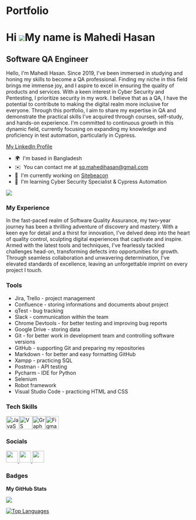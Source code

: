 # Portfolio

Hi ![](https://user-images.githubusercontent.com/18350557/176309783-0785949b-9127-417c-8b55-ab5a4333674e.gif)My name is Mahedi Hasan
====================================================================================================================================

Software QA Engineer
--------------------

Hello, I'm Mahedi Hasan. Since 2019, I've been immersed in studying and honing my skills to become a QA professional. Finding my niche in this field brings me immense joy, and I aspire to excel in ensuring the quality of products and services. With a keen interest in Cyber Security and Pentesting, I prioritize security in my work. I believe that as a QA, I have the potential to contribute to making the digital realm more inclusive for everyone. Through this portfolio, I aim to share my expertise in QA and demonstrate the practical skills I've acquired through courses, self-study, and hands-on experience. I'm committed to continuous growth in this dynamic field, currently focusing on expanding my knowledge and proficiency in test automation, particularly in Cypress.


[My LinkedIn Profile](https://www.linkedin.com/in/sqmahedi-hasan/)


* 🌍  I'm based in Bangladesh
* ✉️  You can contact me at [sq.mahedihasan@gmail.com](mailto:sq.mahedihasan@gmail.com)
* 🚀  I'm currently working on [Sitebeacon](http://sitebeacon.io)
* 🧠  I'm learning Cyber Security Specialist & Cypress Automation

<a href="https://www.github.com/Mahedi7896" target="_blank" rel="noreferrer"><img
src="https://img.shields.io/github/followers/Mahedi7896?logo=github&style=for-the-badge&color=0891b2&labelColor=1c1917" /></a>

### My Experience

In the fast-paced realm of Software Quality Assurance, my two-year journey has been a thrilling adventure of discovery and mastery. With a keen eye for detail and a thirst for innovation, I've delved deep into the heart of quality control, sculpting digital experiences that captivate and inspire. Armed with the latest tools and techniques, I've fearlessly tackled challenges head-on, transforming defects into opportunities for growth. Through seamless collaboration and unwavering determination, I've elevated standards of excellence, leaving an unforgettable imprint on every project I touch.


### Tools
* Jira, Trello - project management
* Confluence - storing informations and documents about project
* qTest - bug tracking
* Slack - communication within the team
* Chrome Devtools - for better testing and improving bug reports
* Google Drive - storing data
* Git - for better work in development team and controlling software versions
* GitHub - supporting Git and preparing my repositories
* Markdown - for better and easy formatting GitHub
* Xampp - practicing SQL
* Postman - API testing
* Pycharm - IDE for Python
* Selenium
* Robot framework
* Visual Studio Code - practicing HTML and CSS


### Tech Skills


<p align="left">
<a href="https://developer.mozilla.org/en-US/docs/Web/JavaScript" target="_blank" rel="noreferrer"><img src="https://raw.githubusercontent.com/danielcranney/readme-generator/main/public/icons/skills/javascript-colored.svg" width="36" height="36" alt="JavaScript" /></a><a href="https://code.visualstudio.com/" target="_blank" rel="noreferrer"><img src="https://raw.githubusercontent.com/danielcranney/readme-generator/main/public/icons/skills/visualstudiocode.svg" width="36" height="36" alt="VS Code" /></a><a href="https://graphql.org/" target="_blank" rel="noreferrer"><img src="https://raw.githubusercontent.com/danielcranney/readme-generator/main/public/icons/skills/graphql-colored.svg" width="36" height="36" alt="GraphQL" /></a><a href="https://www.figma.com/" target="_blank" rel="noreferrer"><img src="https://raw.githubusercontent.com/danielcranney/readme-generator/main/public/icons/skills/figma-colored.svg" width="36" height="36" alt="Figma" /></a>
</p>


### Socials

<p align="left"> <a href="https://www.facebook.com/Mahadi.7869" target="_blank" rel="noreferrer"> <picture> <source media="(prefers-color-scheme: dark)" srcset="https://raw.githubusercontent.com/danielcranney/readme-generator/main/public/icons/socials/facebook-dark.svg" /> <source media="(prefers-color-scheme: light)" srcset="https://raw.githubusercontent.com/danielcranney/readme-generator/main/public/icons/socials/facebook.svg" /> <img src="https://raw.githubusercontent.com/danielcranney/readme-generator/main/public/icons/socials/facebook.svg" width="32" height="32" /> </picture> </a> <a href="https://www.github.com/Mahedi7896" target="_blank" rel="noreferrer"> <picture> <source media="(prefers-color-scheme: dark)" srcset="https://raw.githubusercontent.com/danielcranney/readme-generator/main/public/icons/socials/github-dark.svg" /> <source media="(prefers-color-scheme: light)" srcset="https://raw.githubusercontent.com/danielcranney/readme-generator/main/public/icons/socials/github.svg" /> <img src="https://raw.githubusercontent.com/danielcranney/readme-generator/main/public/icons/socials/github.svg" width="32" height="32" /> </picture> </a> <a href="https://www.linkedin.com/in/sqmahedi-hasan/" target="_blank" rel="noreferrer"> <picture> <source media="(prefers-color-scheme: dark)" srcset="https://raw.githubusercontent.com/danielcranney/readme-generator/main/public/icons/socials/linkedin-dark.svg" /> <source media="(prefers-color-scheme: light)" srcset="https://raw.githubusercontent.com/danielcranney/readme-generator/main/public/icons/socials/linkedin.svg" /> <img src="https://raw.githubusercontent.com/danielcranney/readme-generator/main/public/icons/socials/linkedin.svg" width="32" height="32" /> </picture> </a></p>

### Badges

<b>My GitHub Stats</b>

<a href="http://www.github.com/Mahedi7896"><img src="https://github-readme-streak-stats.herokuapp.com/?user=Mahedi7896&stroke=3382ed&background=1c1917&ring=0891b2&fire=0891b2&currStreakNum=3382ed&currStreakLabel=0891b2&sideNums=3382ed&sideLabels=3382ed&dates=3382ed&hide_border=true" /></a>

<a href="https://github.com/Mahedi7896" align="left"><img src="https://github-readme-stats.vercel.app/api/top-langs/?username=Mahedi7896&langs_count=10&title_color=0891b2&text_color=3382ed&icon_color=0891b2&bg_color=1c1917&hide_border=true&locale=en&custom_title=Top%20%Languages" alt="Top Languages" /></a>



